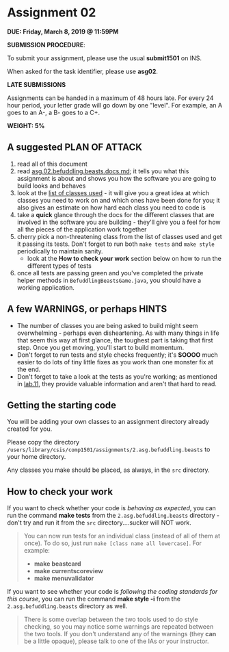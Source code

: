 # Assignment 02

**DUE: Friday, March 8, 2019 @ 11:59PM**

**SUBMISSION PROCEDURE**:

To submit your assignment, please use the usual **submit1501** on INS.

When asked for the task identifier, please use **asg02**.

**LATE SUBMISSIONS**

Assignments can be handed in a maximum of 48 hours late. For every 24 hour period, your letter grade will go down by one "level". For example, an A goes to an A-, a B- goes to a C+.

**WEIGHT: 5%**

## A suggested PLAN OF ATTACK

1. read all of this document
1. read [asg.02.befuddling.beasts.docs.md](asg.02.befuddling.beasts.docs.md); it tells you what this assignment is about and shows you how the software you are going to build looks and behaves
1. look at the [list of classes used](list.of.classes.used.md) - it will give you a great idea at which classes you need to work on and which ones have been done for you; it also gives an estimate on how hard each class you need to code is
1. take a **quick** glance through the docs for the different classes that are involved in the software you are building - they'll give you a feel for how all the pieces of the application work together
1. cherry pick a non-threatening class from the list of classes used and get it passing its tests. Don't forget to run both `make tests` and `make style` periodically to maintain sanity.
   - look at the **How to check your work** section below on how to run the different types of tests
1. once all tests are passing green and you've completed the private helper methods in `BefuddlingBeastsGame.java`, you should have a working application.

## A few WARNINGS, or perhaps HINTS

- The number of classes you are being asked to build might seem overwhelming - perhaps even disheartening. As with many things in life that seem this way at first glance, the toughest part is taking that first step. Once you get moving, you'll start to build momentum.
- Don't forget to run tests and style checks frequently; it's **SOOOO** much easier to do lots of tiny little fixes as you work than one monster fix at the end.
- Don't forget to take a look at the tests as you're working; as mentioned in [lab.11](https://github.com/MRU-CSIS-1501-201901-001/labs/blob/master/lab.11.md), they provide valuable information and aren't that hard to read.

## Getting the starting code

You will be adding your own classes to an assignment directory already created for you.

Please copy the directory `/users/library/csis/comp1501/assignments/2.asg.befuddling.beasts` to your home directory.

Any classes you make should be placed, as always, in the `src` directory.

## How to check your work

If you want to check whether your code is _behaving as expected_, you can run the command **make tests** from the `2.asg.befuddling.beasts` directory - don't try and run it from the `src` directory....sucker will NOT work.

> You can now run tests for an individual class (instead of all of them at once). To do so, just run `make [class name all lowercase]`. For example:
>
> - **make beastcard**
> - **make currentscoreview**
> - **make menuvalidator**

If you want to see whether your code is _following the coding standards for this course_, you can run the command **make style -i** from the `2.asg.befuddling.beasts` directory as well.

> There is some overlap between the two tools used to do style checking, so
> you may notice some warnings are repeated between the two tools. If you
> don't understand any of the warnings (they **can** be a little opaque),
> please talk to one of the IAs or your instructor.
